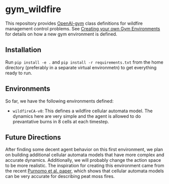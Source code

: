 # gym_wildfire

This repository provides [OpenAI-gym](https://github.com/openai/gym/) class definitions for wildfire management control problems.  See [Creating your own Gym Environments](https://github.com/openai/gym/blob/master/docs/creating-environments.md) for details on how a new gym environment is defined.

## Installation

Run `pip install -e .` and `pip install -r requirements.txt` from the home directory (preferably in a separate virtual environmetn) to get everything ready to run.

## Environments

So far, we have the following environments defined:

- `wildfireCA-v0`: This defines a wildfire cellular automata model. The dynamics here are very simple and the agent is allowed to do prevantative burns in 8 cells at each timestep. 

## Future Directions

After finding some decent agent behavior on this first environment, we plan on building additional cellular automata models that have more complex and accurate dynamics. Additionally, we will probably change the action space to be more realistic. The inspiration for creating this environment came from the recent [Purnomo et al. paper](https://www.sciencedirect.com/science/article/pii/S1540748920306490), which shows that cellular automata models can be very accurate for describing peat moss fires.

